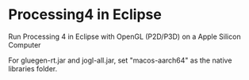 # Processing4 in Eclipse
Run Processing 4 in Eclipse with OpenGL (P2D/P3D) on a Apple Silicon Computer

For gluegen-rt.jar and jogl-all.jar, set "macos-aarch64" as the native libraries folder.


